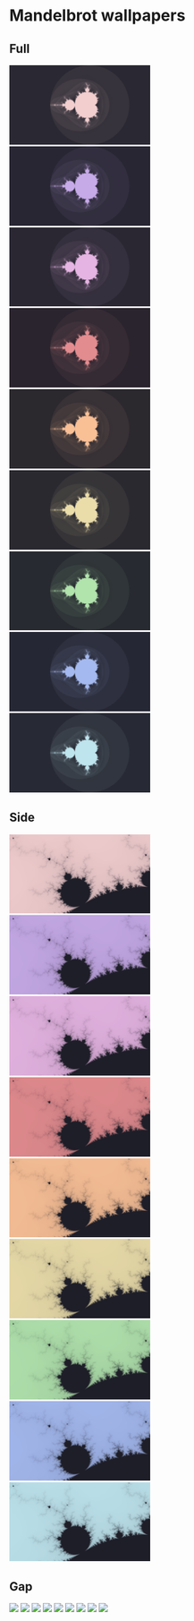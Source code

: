 # Mandelbrot wallpapers

## Full
<img src="mandelbrot_full_flamingo.png" width="50%">
<img src="mandelbrot_full_magenta.png" width="50%">
<img src="mandelbrot_full_pink.png" width="50%">
<img src="mandelbrot_full_red.png" width="50%">
<img src="mandelbrot_full_peach.png" width="50%">
<img src="mandelbrot_full_yellow.png" width="50%">
<img src="mandelbrot_full_green.png" width="50%">
<img src="mandelbrot_full_blue.png" width="50%">
<img src="mandelbrot_full_teal.png" width="50%">

## Side
<img src="mandelbrot_side_flamingo.png" width="50%">
<img src="mandelbrot_side_magenta.png" width="50%">
<img src="mandelbrot_side_pink.png" width="50%">
<img src="mandelbrot_side_red.png" width="50%">
<img src="mandelbrot_side_peach.png" width="50%">
<img src="mandelbrot_side_yellow.png" width="50%">
<img src="mandelbrot_side_green.png" width="50%">
<img src="mandelbrot_side_blue.png" width="50%">
<img src="mandelbrot_side_teal.png" width="50%">

## Gap
<img src="mandelbrot_gap_flamingo.png" width="50%">
<img src="mandelbrot_gap_magenta.png" width="50%">
<img src="mandelbrot_gap_pink.png" width="50%">
<img src="mandelbrot_gap_red.png" width="50%">
<img src="mandelbrot_gap_peach.png" width="50%">
<img src="mandelbrot_gap_yellow.png" width="50%">
<img src="mandelbrot_gap_green.png" width="50%">
<img src="mandelbrot_gap_blue.png" width="50%">
<img src="mandelbrot_gap_teal.png" width="50%">
